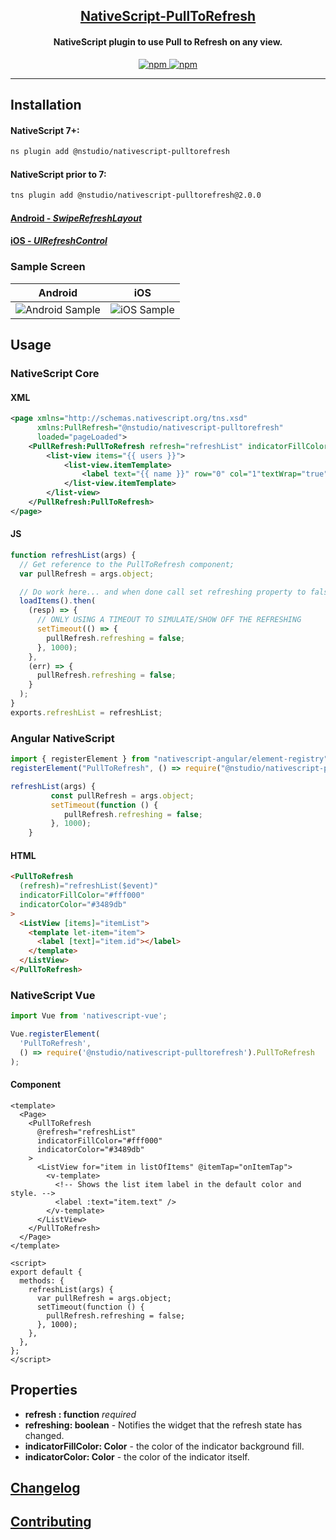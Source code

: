 <a align="center" href="https://www.npmjs.com/package/@nstudio/nativescript-pulltorefresh">
    <h2 align="center">NativeScript-PullToRefresh</h2>
</a>
<h4 align="center">
NativeScript plugin to use Pull to Refresh on any view.
</h4>

<p align="center">
    <a href="https://www.npmjs.com/package/@nstudio/nativescript-pulltorefresh">
        <img src="https://img.shields.io/npm/v/@nstudio/nativescript-pulltorefresh.svg" alt="npm">
    </a>
    <a href="https://www.npmjs.com/package/@nstudio/nativescript-pulltorefresh">
        <img src="https://img.shields.io/npm/dt/@nstudio/nativescript-pulltorefresh.svg?label=npm%20downloads" alt="npm">
    </a>
</p>

---

## Installation

#### NativeScript 7+:

```bash
ns plugin add @nstudio/nativescript-pulltorefresh
```

#### NativeScript prior to 7:

```bash
tns plugin add @nstudio/nativescript-pulltorefresh@2.0.0
```

#### [Android - _SwipeRefreshLayout_](http://developer.android.com/reference/android/support/v4/widget/SwipeRefreshLayout.html)

#### [iOS - _UIRefreshControl_](https://developer.apple.com/library/ios/documentation/UIKit/Reference/UIRefreshControl_class/)

### Sample Screen

| Android                                        | iOS                                    |
| ---------------------------------------------- | -------------------------------------- |
| ![Android Sample](screens/android_refresh.gif) | ![iOS Sample](screens/ios_refresh.gif) |

## Usage

### NativeScript Core

#### XML

```xml
<page xmlns="http://schemas.nativescript.org/tns.xsd"
      xmlns:PullRefresh="@nstudio/nativescript-pulltorefresh"
      loaded="pageLoaded">
    <PullRefresh:PullToRefresh refresh="refreshList" indicatorFillColor="#fff000" indicatorColor="#3489db">
        <list-view items="{{ users }}">
            <list-view.itemTemplate>
                <label text="{{ name }}" row="0" col="1"textWrap="true" class="message" />
            </list-view.itemTemplate>
        </list-view>
    </PullRefresh:PullToRefresh>
</page>
```

#### JS

```javascript
function refreshList(args) {
  // Get reference to the PullToRefresh component;
  var pullRefresh = args.object;

  // Do work here... and when done call set refreshing property to false to stop the refreshing
  loadItems().then(
    (resp) => {
      // ONLY USING A TIMEOUT TO SIMULATE/SHOW OFF THE REFRESHING
      setTimeout(() => {
        pullRefresh.refreshing = false;
      }, 1000);
    },
    (err) => {
      pullRefresh.refreshing = false;
    }
  );
}
exports.refreshList = refreshList;
```

### Angular NativeScript

```typescript
import { registerElement } from "nativescript-angular/element-registry";
registerElement("PullToRefresh", () => require("@nstudio/nativescript-pulltorefresh").PullToRefresh);

refreshList(args) {
         const pullRefresh = args.object;
         setTimeout(function () {
            pullRefresh.refreshing = false;
         }, 1000);
    }
```

#### HTML

```html
<PullToRefresh
  (refresh)="refreshList($event)"
  indicatorFillColor="#fff000"
  indicatorColor="#3489db"
>
  <ListView [items]="itemList">
    <template let-item="item">
      <label [text]="item.id"></label>
    </template>
  </ListView>
</PullToRefresh>
```

### NativeScript Vue

```javascript
import Vue from 'nativescript-vue';

Vue.registerElement(
  'PullToRefresh',
  () => require('@nstudio/nativescript-pulltorefresh').PullToRefresh
);
```

#### Component

```vue
<template>
  <Page>
    <PullToRefresh
      @refresh="refreshList"
      indicatorFillColor="#fff000"
      indicatorColor="#3489db"
    >
      <ListView for="item in listOfItems" @itemTap="onItemTap">
        <v-template>
          <!-- Shows the list item label in the default color and style. -->
          <label :text="item.text" />
        </v-template>
      </ListView>
    </PullToRefresh>
  </Page>
</template>

<script>
export default {
  methods: {
    refreshList(args) {
      var pullRefresh = args.object;
      setTimeout(function () {
        pullRefresh.refreshing = false;
      }, 1000);
    },
  },
};
</script>
```

## Properties

- **refresh : function** _required_
- **refreshing: boolean** - Notifies the widget that the refresh state has
  changed.
- **indicatorFillColor: Color** - the color of the indicator background fill.
- **indicatorColor: Color** - the color of the indicator itself.

## [Changelog](./CHANGELOG.md)

## [Contributing](./CONTRIBUTING.md)
